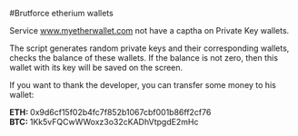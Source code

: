 #Brutforce etherium wallets

<p>
    Service <a href="www.myetherwallet.com" target="_blank">www.myetherwallet.com</a> not have a captha on Private Key wallets.
</p>
<p>
    The script generates random private keys and their corresponding wallets, checks the balance of these wallets. If the balance is not zero, then this wallet with its key will be saved on the screen.
</p>

<p>
    If you want to thank the developer, you can transfer some money to his wallet:
</p>
<p>
    <strong>ETH: </strong> 0x9d6cf15f02b4fc7f852b1067cbf001b86ff2cf76<br />
    <strong>BTC: </strong> 1Kk5vFQCwWWoxz3o32cKADhVtpgdE2mHc<br />
</p>

